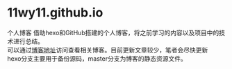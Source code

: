 # 11wy11.github.io
个人博客
借助hexo和GitHub搭建的个人博客，将之前学习的内容以及项目中的技术进行总结。  
可以通过[博客地址](http://11wy11.github.io)访问查看相关博客。目前更新文章较少，笔者会尽快更新  
hexo分支主要用于备份源码，master分支为博客的静态资源文件。
